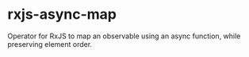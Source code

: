 # rxjs-async-map
Operator for RxJS to map an observable using an async function, while preserving element order.
